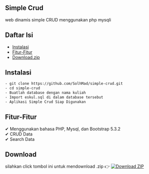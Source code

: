 ## <h2> Simple Crud </h2>
<p> web dinamis simple CRUD menggunakan php mysqli </p>

## Daftar Isi

- [Instalasi](#instalasi)
- [Fitur-Fitur](#fitur-fitur)
- [Download.zip](#download)

## Instalasi
```bash
- git clone https://github.com/SolhMad/simple-crud.git
- cd simple-crud
- Buatlah database dengan nama kuliah
- Import eskul.sql di dalam database tersebut
- Aplikasi Simple Crud Siap Digunakan 
```

## Fitur-Fitur
✔ Menggunakan bahasa PHP, Mysql, dan Bootstrap 5.3.2 </br>
✔ CRUD Data </br>
✔ Search Data </br>


## Download
silahkan click tombol ini untuk mendownload .zip 👉
[![Download ZIP](https://img.shields.io/badge/Download-ZIP-blue.svg)](https://github.com/SolhMad/simple-crud/archive/master.zip)

